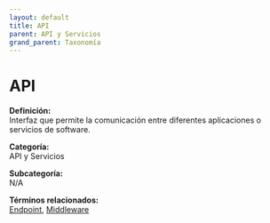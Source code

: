 ```yaml
---
layout: default
title: API
parent: API y Servicios
grand_parent: Taxonomía
---
```


# API

**Definición:**  
Interfaz que permite la comunicación entre diferentes aplicaciones o servicios de software.

**Categoría:**  
API y Servicios

**Subcategoría:**  
N/A

**Términos relacionados:**  
[Endpoint](https://maleniski.github.io/diccionario-angl-tec-mx/docs/taxonomia/api-y-servicios/endpoint.html), [Middleware](https://maleniski.github.io/diccionario-angl-tec-mx/docs/taxonomia/api-y-servicios/middleware.html)
